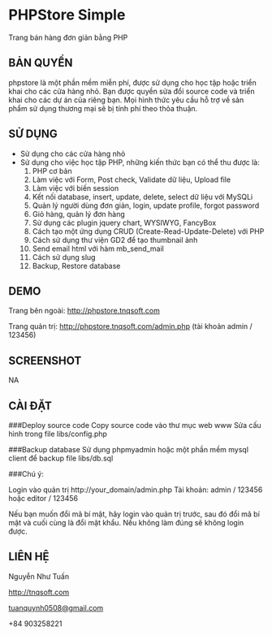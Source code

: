 PHPStore Simple
===================================
Trang bán hàng đơn giản bằng PHP

BẢN QUYỀN
---------
phpstore là một phần mềm miễn phí, được sử dụng cho học tập hoặc triển khai cho các cửa hàng nhỏ.
Bạn được quyền sửa đổi source code và triển khai cho các dự án của riêng bạn.
Mọi hình thức yêu cầu hỗ trợ về sản phẩm sử dụng thương mại sẽ bị tính phí theo thỏa thuận.

SỬ DỤNG
--------
- Sử dụng cho các cửa hàng nhỏ
- Sử dụng cho việc học tập PHP, những kiến thức bạn có thể thu được là:
  1. PHP cơ bản
  2. Làm việc với Form, Post check, Validate dữ liệu, Upload file
  3. Làm việc với biến session
  4. Kết nối database, insert, update, delete, select dữ liệu với MySQLi
  5. Quản lý người dùng đơn giản, login, update profile, forgot password
  6. Giỏ hàng, quản lý đơn hàng
  7. Sử dụng các plugin jquery chart, WYSIWYG, FancyBox
  8. Cách tạo một ứng dụng CRUD (Create-Read-Update-Delete) với PHP
  9. Cách sử dụng thư viện GD2 để tạo thumbnail ảnh
  10. Send email html với hàm mb_send_mail
  11. Cách sử dụng slug
  12. Backup, Restore database


DEMO
----------
Trang bên ngoài: http://phpstore.tnqsoft.com

Trang quản trị: http://phpstore.tnqsoft.com/admin.php (tài khoản admin / 123456)

SCREENSHOT
----------
NA

CÀI ĐẶT
-------

###Deploy source code
Copy source code vào thư mục web www
Sửa cấu hình trong file libs/config.php

###Backup database
Sử dụng phpmyadmin hoặc một phần mềm mysql client để backup file libs/db.sql

###Chú ý:

Login vào quản trị
http://your_domain/admin.php
Tài khoản: admin / 123456 hoặc editor / 123456

Nếu bạn muốn đổi mã bí mật, hãy login vào quản trị trước, sau đó đổi mã bí mật và cuối cùng là đổi mật khẩu. Nếu không làm đúng sẽ không login được.

LIÊN HỆ
-------
Nguyễn Như Tuấn

http://tnqsoft.com

tuanquynh0508@gmail.com

+84 903258221

